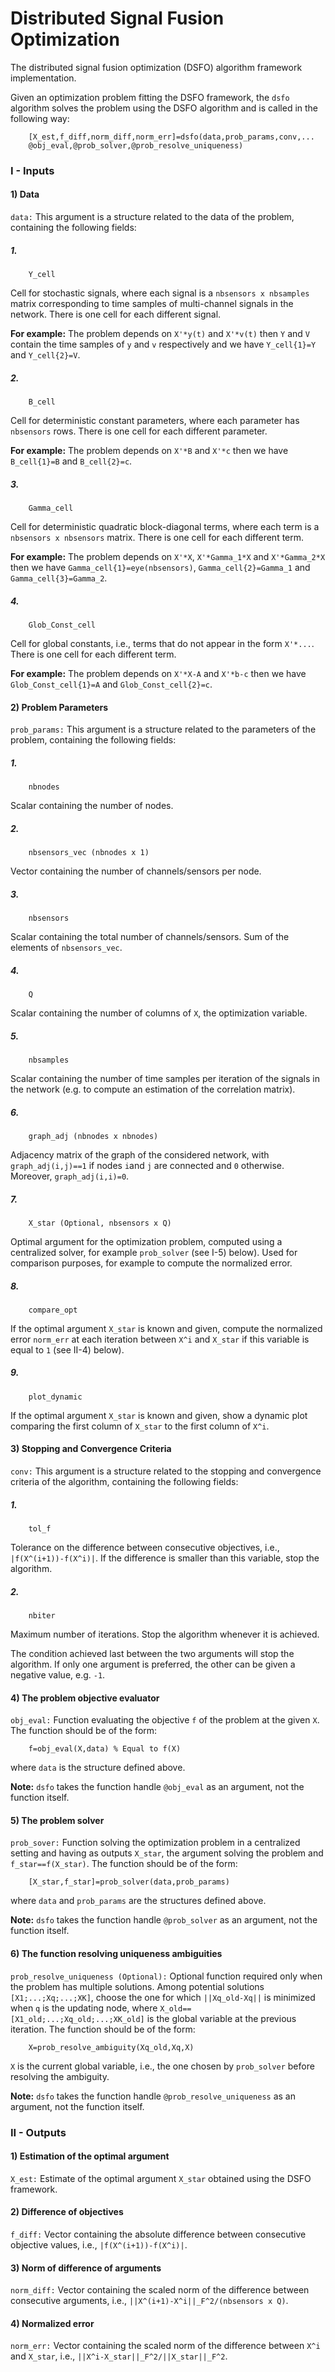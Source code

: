 # Distributed Signal Fusion Optimization
 The distributed signal fusion optimization (DSFO) algorithm framework implementation.

 Given an optimization problem fitting the DSFO framework, the `dsfo` algorithm solves the problem using the DSFO algorithm and is called in the following way:

        [X_est,f_diff,norm_diff,norm_err]=dsfo(data,prob_params,conv,...
        @obj_eval,@prob_solver,@prob_resolve_uniqueness)

### I - Inputs
#### 1) Data
 `data:` This argument is a structure related to the data of the problem, containing the following fields:
##### 1.
        Y_cell
Cell for stochastic signals, where each signal is a `nbsensors x nbsamples` matrix corresponding to time samples of multi-channel signals in the network. There is one cell for each different signal.

**For example:** The problem depends on `X'*y(t)` and `X'*v(t)` then `Y` and `V` contain the time samples of `y` and `v` respectively and we have `Y_cell{1}=Y` and `Y_cell{2}=V`.
##### 2.
        B_cell
Cell for deterministic constant parameters, where each parameter has `nbsensors` rows. There is one cell for each different parameter.

**For example:** The problem depends on `X'*B` and `X'*c` then we have `B_cell{1}=B` and `B_cell{2}=c`.
##### 3.
        Gamma_cell
Cell for deterministic quadratic block-diagonal terms, where each term is a `nbsensors x nbsensors` matrix. There is one cell for each different term.

**For example:** The problem depends on `X'*X`, `X'*Gamma_1*X` and `X'*Gamma_2*X` then we have `Gamma_cell{1}=eye(nbsensors)`, `Gamma_cell{2}=Gamma_1` and `Gamma_cell{3}=Gamma_2`.
##### 4.
        Glob_Const_cell
Cell for global constants, i.e., terms that do not appear in the form `X'*...`. There is one cell for each different term.

**For example:** The problem depends on `X'*X-A` and `X'*b-c` then we have `Glob_Const_cell{1}=A` and `Glob_Const_cell{2}=c`.

#### 2) Problem Parameters
`prob_params:` This argument is a structure related to the parameters of the problem, containing the following fields:
##### 1.
        nbnodes
Scalar containing the number of nodes.
##### 2.
        nbsensors_vec (nbnodes x 1)
Vector containing the number of channels/sensors per node.
##### 3.
        nbsensors
Scalar containing the total number of channels/sensors. Sum of the elements of `nbsensors_vec`.
##### 4.
        Q
Scalar containing the number of columns of `X`, the optimization variable.
##### 5.
        nbsamples
Scalar containing the number of time samples per iteration of the signals in the network (e.g. to compute an estimation of the correlation matrix).
##### 6.
        graph_adj (nbnodes x nbnodes)
Adjacency matrix of the graph of the considered network, with `graph_adj(i,j)==1` if nodes `i`and `j` are connected and `0` otherwise. Moreover, `graph_adj(i,i)=0`.
##### 7.
        X_star (Optional, nbsensors x Q)
Optimal argument for the optimization problem, computed using a centralized solver, for example `prob_solver` (see I-5) below). Used for comparison purposes, for example to compute the normalized error.
##### 8.
        compare_opt
If the optimal argument `X_star` is known and given, compute the normalized error `norm_err` at each iteration between `X^i` and `X_star` if this variable is equal to `1` (see II-4) below).
##### 9.
        plot_dynamic
If the optimal argument `X_star` is known and given, show a dynamic plot comparing the first column of `X_star` to the first column of `X^i`.

#### 3) Stopping and Convergence Criteria
`conv:` This argument is a structure related to the stopping and convergence criteria of the algorithm, containing the following fields:
##### 1.
        tol_f
Tolerance on the difference between consecutive objectives, i.e., `|f(X^(i+1))-f(X^i)|`. If the difference is smaller than this variable, stop the algorithm.
##### 2.
        nbiter
Maximum number of iterations. Stop the algorithm whenever it is achieved.


The condition achieved last between the two arguments will stop the algorithm. If only one argument is preferred, the other can be given a negative value, e.g. `-1`.

#### 4) The problem objective evaluator

`obj_eval:` Function evaluating the objective `f` of the problem at the given `X`. The function should be of the form:
        
        f=obj_eval(X,data) % Equal to f(X)

where `data` is the structure defined above.

**Note:** `dsfo` takes the function handle `@obj_eval` as an argument, not the function itself.

#### 5) The problem solver

`prob_sover:` Function solving the optimization problem in a centralized setting and having as outputs `X_star`, the argument solving the problem and `f_star==f(X_star)`. The function should be of the form:

        [X_star,f_star]=prob_solver(data,prob_params)

where `data` and `prob_params` are the structures defined above.

**Note:** `dsfo` takes the function handle `@prob_solver` as an argument, not the function itself.

#### 6) The function resolving uniqueness ambiguities

`prob_resolve_uniqueness (Optional):` Optional function required only when the problem has multiple solutions. Among potential solutions `[X1;...;Xq;...;XK]`, choose the one for which `||Xq_old-Xq||` is minimized when `q` is the updating node, where `X_old==[X1_old;...;Xq_old;...;XK_old]` is the global variable at the previous iteration. The function should be of the form:

        X=prob_resolve_ambiguity(Xq_old,Xq,X)

`X` is the current global variable, i.e., the one chosen by `prob_solver` before resolving the ambiguity.

**Note:** `dsfo` takes the function handle `@prob_resolve_uniqueness` as an argument, not the function itself.

### II - Outputs
#### 1) Estimation of the optimal argument

`X_est:` Estimate of the optimal argument `X_star` obtained using the DSFO framework.

#### 2) Difference of objectives

`f_diff:` Vector containing the absolute difference between consecutive objective values, i.e., `|f(X^(i+1))-f(X^i)|`.

#### 3) Norm of difference of arguments

`norm_diff:` Vector containing the scaled norm of the difference between consecutive arguments, i.e., `||X^(i+1)-X^i||_F^2/(nbsensors x Q)`.

#### 4) Normalized error

`norm_err:` Vector containing the scaled norm of the difference between `X^i` and `X_star`, i.e., `||X^i-X_star||_F^2/||X_star||_F^2`.